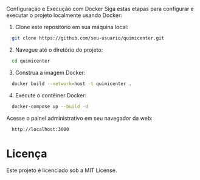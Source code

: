Configuração e Execução com Docker
Siga estas etapas para configurar e executar o projeto localmente usando Docker:

1. Clone este repositório em sua máquina local:

```bash
  git clone https://github.com/seu-usuario/quimicenter.git
```
2. Navegue até o diretório do projeto:
  
```bash
  cd quimicenter
```

3. Construa a imagem Docker:

```bash
  docker build --network=host -t quimicenter .
```

4. Execute o contêiner Docker:

```bash
  docker-compose up --build -d
```

Acesse o painel administrativo em seu navegador da web:

```bash
  http://localhost:3000
```

# Licença
Este projeto é licenciado sob a MIT License.

